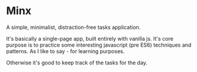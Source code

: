 # Minx

A simple, minimalist, distraction-free tasks application. 

It's basically a single-page app, built entirely with vanilla js. It's core purpose is to practice some interesting javascript (pre ES6) techniques and patterns. As I like to say - for learning purposes.

Otherwise it's good to keep track of the tasks for the day.
